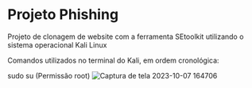# Projeto Phishing 

Projeto de clonagem de website com a ferramenta SEtoolkit utilizando o sistema operacional Kali Linux

Comandos utilizados no terminal do Kali, em ordem cronológica: 

sudo su (Permissão root)
![Captura de tela 2023-10-07 164706](https://github.com/PedroAABR/Projeto-Phishing/assets/101150972/9516414d-436b-4f52-b86c-eec0fc237820)
